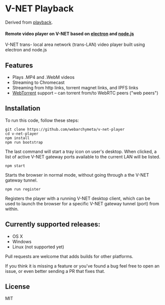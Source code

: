 # V-NET Playback

Derived from [playback](https://github.com/mafintosh/playback).

#### Remote video player on V-NET based on [electron](http://electron.atom.io/) and [node.js](https://nodejs.org/)

V-NET trans- local area network (trans-LAN) video player built using electron and node.js

## Features

- Plays .MP4 and .WebM videos
- Streaming to Chromecast
- Streaming from http links, torrent magnet links, and IPFS links
- [WebTorrent](https://webtorrent.io/) support – can torrent from/to WebRTC peers ("web peers")

## Installation

To run this code, follow these steps:

```
git clone https://github.com/webarchymeta/v-net-player
cd v-net-player
npm install
npm run bootstrap
```

The last command will start a tray icon on user's desktop. When clicked, a list of active V-NET gateway ports available to the current LAN will be listed.

```
npm start
```

Starts the browser in normal mode, without going through a the V-NET gateway tunnel.

```
npm run register
```

Registers the player with a running V-NET desktop client, which can be used to launch the browser for a specific V-NET gateway tunnel (port) from within.

## Currently supported releases:

* OS X
* Windows
* Linux (not supported yet)

Pull requests are welcome that adds builds for other platforms.

If you think it is missing a feature or you've found a bug feel free to open an issue, or even better sending a PR that fixes that.

## License

MIT
